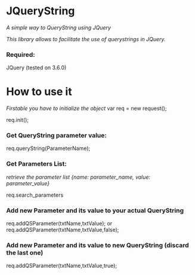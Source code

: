 # JQueryString
*A simple way to QueryString using JQuery*

*This library allows to facilitate the use of querystrings in JQuery.*

### Required:
JQuery (tested on 3.6.0)

# How to use it
*Firstable you have to initialize the object*
var req = new request();

req.init();

### Get QueryString parameter value:
req.queryString(ParameterName); 

### Get Parameters List:
*retrieve the parameter list {name: parameter_name, value: parameter_value}*

req.search_parameters


### Add new Parameter and its value to your actual QueryString
req.addQSParameter(txtName,txtValue); or req.addQSParameter(txtName,txtValue,false);

### Add new Parameter and its value to new QueryString (discard the last one)
req.addQSParameter(txtName,txtValue,true);


